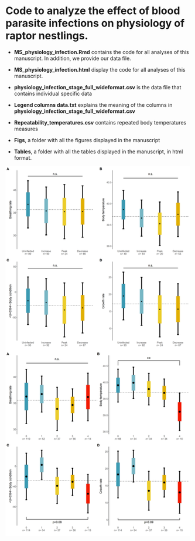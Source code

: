 # Code to analyze the effect of blood parasite infections on physiology of raptor nestlings. 


-   **MS_physiology_infection.Rmd** contains the code for all analyses of this manuscript. In addition, we
    provide our data file.
    
-   **MS_physiology_infection.html** display the code for all analyses of this manuscript.

-   **physiology_infection_stage_full_wideformat.csv** is the data file that contains individual specific data

-   **Legend columns data.txt** explains the meaning of the columns in **physiology_infection_stage_full_wideformat.csv**

-   **Repeatability_temperatures.csv** contains repeated body temperatures measures

-   **Figs**, a folder with all the figures displayed in the manuscript

-   **Tables**, a folder with all the tables displayed in the manuscript, in html format.


<img src="Figs/Fig4_ predicted_physio_param_infection_stages.png" style="display: block; margin: auto;" />

<img src="Figs/Fig5_predicted_physio_param_infection_intensities.png" style="display: block; margin: auto;" />
